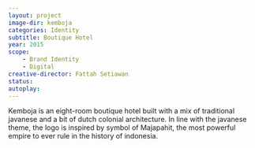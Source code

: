 ```yaml
---
layout: project
image-dir: kemboja
categories: Identity
subtitle: Boutique Hotel
year: 2015
scope: 
    - Brand Identity
    - Digital
creative-director: Fattah Setiawan
status:
autoplay:
---
```


Kemboja is an eight-room boutique hotel built with a mix of traditional javanese and a bit of dutch colonial architecture. In line with the javanese theme, the logo is inspired by symbol of Majapahit, the most powerful empire to ever rule in the history of indonesia.